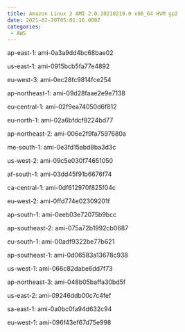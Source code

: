 ```yaml
---
title: Amazon Linux 2 AMI 2.0.20210219.0 x86_64 HVM gp2
date: 2021-02-20T05:01:16.000Z
categories:
 - AWS
---
```


ap-east-1: ami-0a3a9dd4bc68bae02

us-east-1: ami-0915bcb5fa77e4892

eu-west-3: ami-0ec28fc9814fce254

ap-northeast-1: ami-09d28faae2e9e7138

eu-central-1: ami-02f9ea74050d6f812

eu-north-1: ami-02a6bfdcf8224bd77

ap-northeast-2: ami-006e2f9fa7597680a

me-south-1: ami-0e3fd15abd8ba3d3c

us-west-2: ami-09c5e030f74651050

af-south-1: ami-03dd45f91b6676f74

ca-central-1: ami-0df612970f825f04c

eu-west-2: ami-0ffd774e02309201f

ap-south-1: ami-0eeb03e72075b9bcc

ap-southeast-2: ami-075a72b1992cb0687

eu-south-1: ami-00adf9322be77b621

ap-southeast-1: ami-0d06583a13678c938

us-west-1: ami-066c82dabe6dd7f73

ap-northeast-3: ami-048b05baffa30bd5f

us-east-2: ami-09246ddb00c7c4fef

sa-east-1: ami-0a0bc0fa94d632c94

eu-west-1: ami-096f43ef67d75e998

